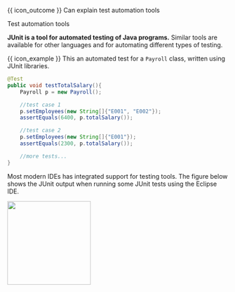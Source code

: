 <span id="prereqs"></span>

<span id="outcomes">{{ icon_outcome }} Can explain test automation tools</span>

<span id="title">Test automation tools</span>

<div id="body">

**JUnit is a tool for automated testing of Java programs.** Similar tools are available for other languages and for automating different types of testing.

<box>

{{ icon_example }} This an automated test for a `Payroll` class, written using JUnit libraries.

```java
@Test
public void testTotalSalary(){
    Payroll p = new Payroll();

    //test case 1
    p.setEmployees(new String[]{"E001", "E002"});
    assertEquals(6400, p.totalSalary());

    //test case 2
    p.setEmployees(new String[]{"E001"});
    assertEquals(2300, p.totalSalary());

    //more tests...
}
```
</box>

Most modern IDEs has integrated support for testing tools. The figure below shows the JUnit output when running some JUnit tests using the Eclipse IDE.

<img src="{{baseUrl}}/testing/testAutomation/tools/images/junit.png" height="190" />
<p/>

</div>

<div id="extras">
</div>
